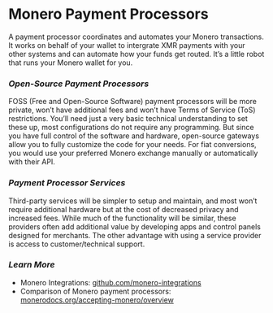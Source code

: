 # Monero Payment Processors

A payment processor coordinates and automates your Monero transactions. It works on behalf of your wallet to intergrate XMR payments with your other systems and can automate how your funds get routed. It’s a little robot that runs your Monero wallet for you.

### _Open-Source Payment Processors_

FOSS (Free and Open-Source Software) payment processors will be more private, won’t have additional fees and won’t have Terms of Service (ToS) restrictions. You’ll need just a very basic technical understanding to set these up, most configurations do not require any programming. But since you have full control of the software and hardware, open-source gateways allow you to fully customize the code for your needs. For fiat conversions, you would use your preferred Monero exchange manually or automatically with their API.

### _Payment Processor Services_

Third-party services will be simpler to setup and maintain, and most won’t require additional hardware but at the cost of decreased privacy and increased fees. While much of the functionality will be similar, these providers often add additional value by developing apps and control panels designed for merchants. The other advantage with using a service provider is access to customer/technical support.

### _Learn More_

- Monero Integrations: [github.com/monero-integrations](https://github.com/monero-integrations)
- Comparison of Monero payment processors: [monerodocs.org/accepting-monero/overview](https://monerodocs.org/accepting-monero/overview/)